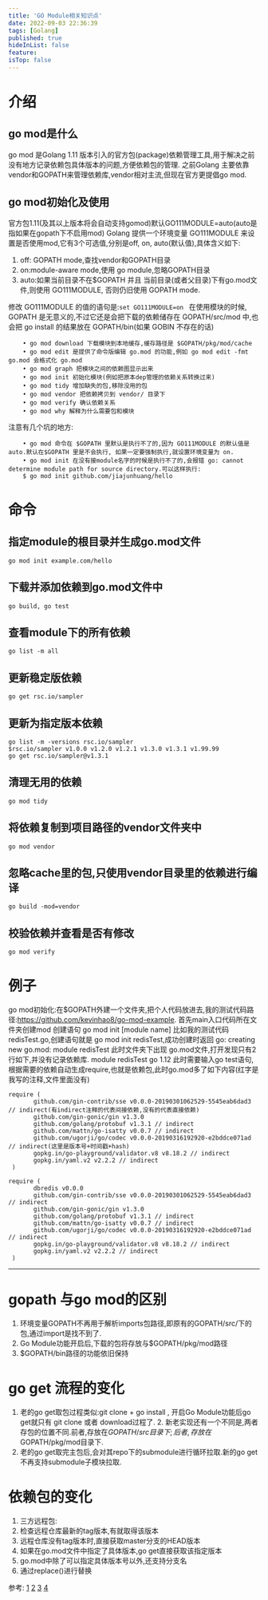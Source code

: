 ```yaml
---
title: 'GO Module相关知识点'
date: 2022-09-03 22:36:39
tags: [Golang]
published: true
hideInList: false
feature: 
isTop: false
---
```

# 介绍
## go mod是什么
go mod 是Golang 1.11 版本引入的官方包(package)依赖管理工具,用于解决之前没有地方记录依赖包具体版本的问题,方便依赖包的管理.
之前Golang 主要依靠vendor和GOPATH来管理依赖库,vendor相对主流,但现在官方更提倡go mod.
## go mod初始化及使用
官方包1.11(及其以上版本将会自动支持gomod)默认GO111MODULE=auto(auto是指如果在gopath下不启用mod)
Golang 提供一个环境变量 GO111MODULE 来设置是否使用mod,它有3个可选值,分别是off, on, auto(默认值),具体含义如下:
1. off: GOPATH mode,查找vendor和GOPATH目录
2. on:module-aware mode,使用 go module,忽略GOPATH目录
3. auto:如果当前目录不在$GOPATH 并且 当前目录(或者父目录)下有go.mod文件,则使用 GO111MODULE, 否则仍旧使用 GOPATH mode.

修改 GO111MODULE 的值的语句是:`set GO111MODULE=on `
在使用模块的时候, GOPATH 是无意义的,不过它还是会把下载的依赖储存在 GOPATH/src/mod 中,也会把 go install 的结果放在 GOPATH/bin(如果 GOBIN 不存在的话)
```
	• go mod download 下载模块到本地缓存,缓存路径是 $GOPATH/pkg/mod/cache
	• go mod edit 是提供了命令版编辑 go.mod 的功能,例如 go mod edit -fmt go.mod 会格式化 go.mod
	• go mod graph 把模块之间的依赖图显示出来
	• go mod init 初始化模块(例如把原本dep管理的依赖关系转换过来)
	• go mod tidy 增加缺失的包,移除没用的包
	• go mod vendor 把依赖拷贝到 vendor/ 目录下
	• go mod verify 确认依赖关系
	• go mod why 解释为什么需要包和模块
```
注意有几个坑的地方:
```
	• go mod 命令在 $GOPATH 里默认是执行不了的,因为 GO111MODULE 的默认值是 auto.默认在$GOPATH 里是不会执行, 如果一定要强制执行,就设置环境变量为 on.
	• go mod init 在没有接module名字的时候是执行不了的,会报错 go: cannot determine module path for source directory.可以这样执行:
	$ go mod init github.com/jiajunhuang/hello
```

# 命令
## 指定module的根目录并生成go.mod文件
`go mod init example.com/hello`
## 下载并添加依赖到go.mod文件中
`go build, go test`
## 查看module下的所有依赖
`go list -m all`
## 更新稳定版依赖
`go get rsc.io/sampler`
## 更新为指定版本依赖
```
go list -m -versions rsc.io/sampler
$rsc.io/sampler v1.0.0 v1.2.0 v1.2.1 v1.3.0 v1.3.1 v1.99.99
go get rsc.io/sampler@v1.3.1
```
## 清理无用的依赖
`go mod tidy`
## 将依赖复制到项目路径的vendor文件夹中
`go mod vendor`
## 忽略cache里的包,只使用vendor目录里的依赖进行编译
`go build -mod=vendor`
## 校验依赖并查看是否有修改
`go mod verify`



# 例子

go mod初始化:在$GOPATH外建一个文件夹,把个人代码放进去,我的测试代码路径:https://github.com/kevinhao8/go-mod-example.
首先main入口代码所在文件夹创建mod
创建语句  go mod init [module name]
比如我的测试代码 redisTest.go,创建语句就是  go mod init redisTest,成功创建时返回  go: creating new go.mod: module redisTest
此时文件夹下出现 go.mod文件,打开发现只有2行如下,并没有记录依赖库.
module redisTest
go 1.12
此时需要输入go test语句,根据需要的依赖自动生成require,也就是依赖包,此时go.mod多了如下内容(红字是我写的注释,文件里面没有)
```
require (
       github.com/gin-contrib/sse v0.0.0-20190301062529-5545eab6dad3 // indirect(有indirect注释的代表间接依赖,没有的代表直接依赖)
       github.com/gin-gonic/gin v1.3.0  
       github.com/golang/protobuf v1.3.1 // indirect
       github.com/mattn/go-isatty v0.0.7 // indirect
       github.com/ugorji/go/codec v0.0.0-20190316192920-e2bddce071ad // indirect(这里是版本号+时间戳+hash)
       gopkg.in/go-playground/validator.v8 v8.18.2 // indirect
       gopkg.in/yaml.v2 v2.2.2 // indirect
 )
 ```

```
require (
       dbredis v0.0.0
       github.com/gin-contrib/sse v0.0.0-20190301062529-5545eab6dad3 // indirect
       github.com/gin-gonic/gin v1.3.0
       github.com/golang/protobuf v1.3.1 // indirect
       github.com/mattn/go-isatty v0.0.7 // indirect
       github.com/ugorji/go/codec v0.0.0-20190316192920-e2bddce071ad // indirect
       gopkg.in/go-playground/validator.v8 v8.18.2 // indirect
       gopkg.in/yaml.v2 v2.2.2 // indirect
 )
 ```

----
# gopath 与go mod的区别
1. 环境变量GOPATH不再用于解析imports包路径,即原有的GOPATH/src/下的包,通过import是找不到了.
2. Go Module功能开启后,下载的包将存放与$GOPATH/pkg/mod路径
3. $GOPATH/bin路径的功能依旧保持

# go get 流程的变化
1. 老的go get取包过程类似:git clone + go install , 开启Go Module功能后go get就只有 git clone 或者 download过程了.	2. 新老实现还有一个不同是,两者存包的位置不同.前者,存放在$GOPATH/src目录下;后者,存放在$GOPATH/pkg/mod目录下.
3. 老的go get取完主包后,会对其repo下的submodule进行循环拉取.新的go get不再支持submodule子模块拉取.


# 依赖包的变化
1. 三方远程包:
2. 检查远程仓库最新的tag版本,有就取得该版本
3. 远程仓库没有tag版本时,直接获取master分支的HEAD版本
4. 如果在go.mod文件中指定了具体版本,go get直接获取该指定版本
5. go.mod中除了可以指定具体版本号以外,还支持分支名
6. 通过replace()进行替换




参考:
[1](https://blog.csdn.net/Lazybones_3/article/details/89355133)
[2](https://blog.csdn.net/kevinh531/article/details/88691870)
[3](https://jiajunhuang.com/articles/2018_09_03-go_module.md.html)
[4](https://blog.csdn.net/qq_33296108/article/details/88184060)
